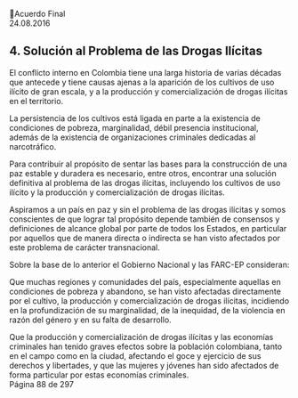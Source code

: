 Acuerdo Final  
24.08.2016  

 
 
 
 
 
 
 
 
 
 
## 4. Solución al Problema de las Drogas Ilícitas
 
El conflicto interno en Colombia tiene una larga historia de varias décadas que antecede y tiene causas 
ajenas a la aparición de los cultivos de uso ilícito de gran escala, y a la producción y comercialización de 
drogas ilícitas en el territorio.  
 
La persistencia de los cultivos está ligada en parte a la existencia de condiciones de pobreza, marginalidad, 
débil  presencia  institucional,  además  de  la  existencia  de  organizaciones  criminales  dedicadas  al 
narcotráfico. 
 
Para contribuir al propósito de sentar las bases para la construcción de una paz estable y duradera es 
necesario, entre otros, encontrar una solución definitiva al problema de las drogas ilícitas, incluyendo los 
cultivos de uso ilícito y la producción y comercialización de drogas ilícitas. 
 
Aspiramos a un país en paz y sin el problema de las drogas ilícitas y somos conscientes de que lograr tal 
propósito depende también de consensos y definiciones de alcance global por parte de todos los Estados, 
en particular por aquellos que de manera directa o indirecta se han visto afectados por este problema de 
carácter transnacional. 
 
Sobre la base de lo anterior el Gobierno Nacional y las FARC-EP consideran: 
 
Que  muchas  regiones  y  comunidades  del  país,  especialmente  aquellas  en  condiciones  de  pobreza  y 
abandono, se han visto afectadas directamente por el cultivo, la producción y comercialización de drogas 
ilícitas, incidiendo en la profundización de su marginalidad, de la inequidad, de la violencia en razón del 
género y en su falta de desarrollo. 
 
Que  la  producción  y  comercialización  de  drogas  ilícitas  y  las  economías  criminales  han  tenido  graves 
efectos sobre la población colombiana, tanto en el campo como en la ciudad, afectando el goce y ejercicio 
de sus derechos y libertades, y que las mujeres y jóvenes han sido afectados de forma particular por estas 
economías criminales.   
Página 88 de 297 
 

